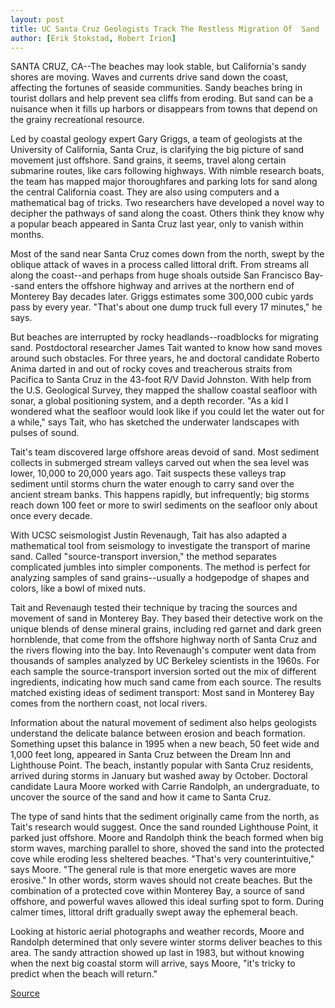 ```yaml
---
layout: post
title: UC Santa Cruz Geologists Track The Restless Migration Of  Sand
author: [Erik Stokstad, Robert Irion]
---
```


SANTA CRUZ, CA--The beaches may look stable, but California's  sandy shores are moving. Waves and currents drive sand down the  coast, affecting the fortunes of seaside communities. Sandy beaches  bring in tourist dollars and help prevent sea cliffs from eroding. But  sand can be a nuisance when it fills up harbors or disappears from  towns that depend on the grainy recreational resource.

Led by coastal geology expert Gary Griggs, a team of geologists  at the University of California, Santa Cruz, is clarifying the big  picture of sand movement just offshore. Sand grains, it seems,  travel along certain submarine routes, like cars following highways.  With nimble research boats, the team has mapped major  thoroughfares and parking lots for sand along the central California  coast. They are also using computers and a mathematical bag of  tricks. Two researchers have developed a novel way to decipher the  pathways of sand along the coast. Others think they know why a  popular beach appeared in Santa Cruz last year, only to vanish within  months.

Most of the sand near Santa Cruz comes down from the north,  swept by the oblique attack of waves in a process called littoral  drift. From streams all along the coast--and perhaps from huge  shoals outside San Francisco Bay--sand enters the offshore highway  and arrives at the northern end of Monterey Bay decades later. Griggs  estimates some 300,000 cubic yards pass by every year. "That's  about one dump truck full every 17 minutes," he says.

But beaches are interrupted by rocky headlands--roadblocks  for migrating sand. Postdoctoral researcher James Tait wanted to  know how sand moves around such obstacles. For three years, he and  doctoral candidate Roberto Anima darted in and out of rocky coves  and treacherous straits from Pacifica to Santa Cruz in the 43-foot  R/V David Johnston. With help from the U.S. Geological Survey, they  mapped the shallow coastal seafloor with sonar, a global positioning  system, and a depth recorder. "As a kid I wondered what the seafloor  would look like if you could let the water out for a while," says Tait,  who has sketched the underwater landscapes with pulses of sound.

Tait's team discovered large offshore areas devoid of sand.  Most sediment collects in submerged stream valleys carved out  when the sea level was lower, 10,000 to 20,000 years ago. Tait  suspects these valleys trap sediment until storms churn the water  enough to carry sand over the ancient stream banks. This happens  rapidly, but infrequently; big storms reach down 100 feet or more to  swirl sediments on the seafloor only about once every decade.

With UCSC seismologist Justin Revenaugh, Tait has also  adapted a mathematical tool from seismology to investigate the  transport of marine sand. Called "source-transport inversion," the  method separates complicated jumbles into simpler components. The  method is perfect for analyzing samples of sand grains--usually a  hodgepodge of shapes and colors, like a bowl of mixed nuts.

Tait and Revenaugh tested their technique by tracing the  sources and movement of sand in Monterey Bay. They based their  detective work on the unique blends of dense mineral grains,  including red garnet and dark green hornblende, that come from the  offshore highway north of Santa Cruz and the rivers flowing into the  bay. Into Revenaugh's computer went data from thousands of samples  analyzed by UC Berkeley scientists in the 1960s. For each sample the  source-transport inversion sorted out the mix of different  ingredients, indicating how much sand came from each source. The  results matched existing ideas of sediment transport: Most sand in  Monterey Bay comes from the northern coast, not local rivers.

Information about the natural movement of sediment also  helps geologists understand the delicate balance between erosion  and beach formation. Something upset this balance in 1995 when a  new beach, 50 feet wide and 1,000 feet long, appeared in Santa Cruz  between the Dream Inn and Lighthouse Point. The beach, instantly  popular with Santa Cruz residents, arrived during storms in January  but washed away by October. Doctoral candidate Laura Moore worked  with Carrie Randolph, an undergraduate, to uncover the source of the  sand and how it came to Santa Cruz.

The type of sand hints that the sediment originally came from  the north, as Tait's research would suggest. Once the sand rounded  Lighthouse Point, it parked just offshore. Moore and Randolph think  the beach formed when big storm waves, marching parallel to shore,  shoved the sand into the protected cove while eroding less sheltered  beaches. "That's very counterintuitive," says Moore. "The general rule  is that more energetic waves are more erosive." In other words,  storm waves should not create beaches. But the combination of a  protected cove within Monterey Bay, a source of sand offshore, and  powerful waves allowed this ideal surfing spot to form. During  calmer times, littoral drift gradually swept away the ephemeral  beach.

Looking at historic aerial photographs and weather records,  Moore and Randolph determined that only severe winter storms  deliver beaches to this area. The sandy attraction showed up last in  1983, but without knowing when the next big coastal storm will  arrive, says Moore, "it's tricky to predict when the beach will  return."

[Source](http://www1.ucsc.edu/news_events/press_releases/archive/95-96/03-96/030796-UCSC_geologists_tra.html "Permalink to 030796-UCSC_geologists_tra")

